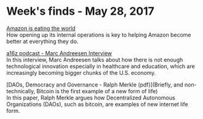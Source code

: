 # Week's finds - May 28, 2017

[Amazon is eating the world](https://techcrunch.com/2017/05/14/why-amazon-is-eating-the-world/)  
How opening up its internal operations is key to helping Amazon become better at everything they do. 

[a16z podcast - Marc Andreesen Interview](http://a16z.com/2017/05/15/andreessen-primack-dc-tech-policy-summit-2017/)  
In this interview, Marc Andreesen talks about how there is not enough technological innovation especially in healthcare and education, which are increasingly becoming bigger chunks of the U.S. economy. 

[DAOs, Democracy and Governance - Ralph Merkle (pdf)](Briefly, and non-technically, Bitcoin is the first example of a new form of life)  
In this paper, Ralph Merkle argues how Decentralized Autonomous Organizations (DAOs), such as bitcoin, are examples of new internet life form. 





